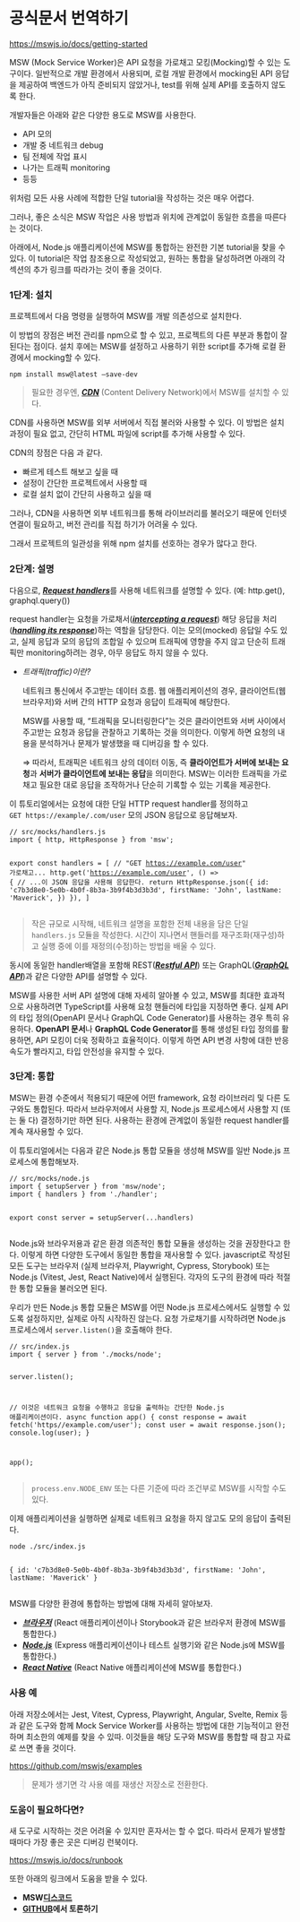 <h1 id="공식문서-번역하기">공식문서 번역하기</h1>
<p><a href="https://mswjs.io/docs/getting-started">https://mswjs.io/docs/getting-started</a></p>
<p>MSW (Mock Service Worker)은 API 요청을 가로채고 모킹(Mocking)할 수 있는 도구이다.
일반적으로 개발 환경에서 사용되며, 로컬 개발 환경에서 mocking된 API 응답을 제공하여
백엔드가 아직 준비되지 않았거나, test를 위해 실제 API를 호출하지 않도록 한다. </p>
<p>개발자들은 아래와 같은 다양한 용도로 MSW를 사용한다.</p>
<ul>
<li>API 모의</li>
<li>개발 중 네트워크 debug</li>
<li>팀 전체에 작업 표시</li>
<li>나가는 트래픽 monitoring</li>
<li>등등</li>
</ul>
<p>위처럼 모든 사용 사례에 적합한 단일 tutorial을 작성하는 것은 매우 어렵다. </p>
<p>그러나, 좋은 소식은 MSW 작업은 사용 방법과 위치에 관계없이 동일한 흐름을 따른다는 것이다. </p>
<p>아래에서, Node.js 애플리케이션에 MSW를 통합하는 완전한 기본 tutorial을 찾을 수 있다. 
이 tutorial은 작업 참조용으로 작성되었고, 원하는 통합을 달성하려면 아래의 각 섹션의 추가 링크를 따라가는 것이 좋을 것이다.</p>
<h3 id="1단계-설치">1단계: 설치</h3>
<p>프로젝트에서 다음 명령을 실행하여 MSW를 개발 의존성으로 설치한다.</p>
<p>이 방법의 장점은 버전 관리를 npm으로 할 수 있고, 프로젝트의 다른 부분과 통합이 잘 된다는 점이다. 설치 후에는 MSW를 설정하고 사용하기 위한 script를 추가해 로컬 환경에서 mocking할 수 있다.</p>
<p><code>npm install msw@latest —save-dev</code></p>
<blockquote>
<p>필요한 경우엔, <a href="https://mswjs.io/docs/recipes/using-cdn"><strong><em>CDN</em></strong></a> (Content Delivery Network)에서 MSW를 설치할 수 있다.</p>
</blockquote>
<p>CDN를 사용하면 MSW를 외부 서버에서 직접 불러와 사용할 수 있다. 
이 방법은 설치 과정이 필요 없고, 간단히 HTML 파일에 script를 추가해 사용할 수 있다. </p>
<p>CDN의 장점은 다음 과 같다. </p>
<ul>
<li>빠르게 테스트 해보고 싶을 때</li>
<li>설정이 간단한 프로젝트에서 사용할 때</li>
<li>로컬 설치 없이 간단히 사용하고 싶을 때</li>
</ul>
<p>그러나, CDN을 사용하면 외부 네트워크를 통해 라이브러리를 불러오기 때문에 인터넷 연결이 필요하고, 버전 관리를 직접 하기가 어려울 수 있다. </p>
<p>그래서 프로젝트의 일관성을 위해 npm 설치를 선호하는 경우가 많다고 한다.</p>
<h3 id="2단계-설명">2단계: 설명</h3>
<p>다음으로, <a href="https://mswjs.io/docs/concepts/request-handler"><strong><em>Request handlers</em></strong></a>를 사용해 네트워크를 설명할 수 있다. (예: http.get(), graphql.query())</p>
<p>request handler는 요청을 가로채서(<a href="https://mswjs.io/docs/basics/intercepting-requests"><strong><em>intercepting a request</em></strong></a>) 해당 응답을 처리(<a href="https://mswjs.io/docs/basics/mocking-responses"><strong><em>handling its response</em></strong></a>)하는 역할을 담당한다. 
이는 모의(mocked) 응답일 수도 있고, 실제 응답과 모의 응답의 조합일 수 있으며 트래픽에 영향을 주지 않고 단순히 트래픽만 monitoring하려는 경우, 아무 응답도 하지 않을 수 있다. </p>
<ul>
<li><p><em>트래픽(traffic)이란?</em></p>
<p>  네트워크 통신에서 주고받는 데이터 흐름.
  웹 애플리케이션의 경우, 클라이언트(웹 브라우저)와 서버 간의 HTTP 요청과 응답이 트래픽에 해당한다.</p>
<p>  MSW를 사용할 때, “트래픽을 모니터링한다”는 것은 클라이언트와 서버 사이에서 주고받는 요청과 응답을 관찰하고 기록하는 것을 의미한다.
  이렇게 하면 요청의 내용을 분석하거나 문제가 발생했을 때 디버깅을 할 수 있다. </p>
<p>  ⇒ 따라서, 트래픽은 네트워크 상의 데이터 이동, 즉 <strong>클라이언트가 서버에 보내는 요청</strong>과 <strong>서버가 클라이언트에 보내는 응답</strong>을 의미한다. 
  MSW는 이러한 트래픽을 가로채고 필요한 대로 응답을 조작하거나 단순히 기록할 수 있는 기록을 제공한다.</p>
</li>
</ul>
<p>이 튜토리얼에서는 요청에 대한 단일 HTTP request handler를 정의하고<br /><code>GET https://example/.com/user</code>  모의 JSON 응답으로 응답해보자.</p>
<pre><code class="language-jsx">// src/mocks/handlers.js
import { http, HttpResponse } from 'msw';

export const handlers = [
    // &quot;GET https://example.com/user&quot; 가로채고...
    http.get('https://example.com/user', () =&gt; {
        // ...이 JSON 응답을 사용해 응답한다.
        return HttpResponse.json({
            id: 'c7b3d8e0-5e0b-4b0f-8b3a-3b9f4b3d3b3d',
            firstName: 'John',
            lastName: 'Maverick',
            })
        }),
    ]</code></pre>
<blockquote>
<p>작은 규모로 시작해, 네트워크 설명을 포함한 전체 내용을 담은 단일 <code>handlers.js</code> 모듈을 작성한다. 
시간이 지나면서 핸들러를 재구조화(재구성)하고 실행 중에 이를 재정의(수정)하는 방법을 배울 수 있다.</p>
</blockquote>
<p>동시에 동일한 handler배열을 포함해 REST(<a href="https://mswjs.io/docs/network-behavior/rest"><strong><em>Restful API</em></strong></a>) 또는 GraphQL(<a href="https://mswjs.io/docs/network-behavior/graphql"><strong><em>GraphQL API</em></strong></a>)과 같은 다양한 API를 설명할 수 있다. </p>
<p>MSW를 사용한 서버 API 설명에 대해 자세히 알아볼 수 있고, 
MSW를 최대한 효과적으로 사용하려면 TypeScript를 사용해 요청 핸들러에 타입을 지정하면 좋다. 실제 API의 타입 정의(OpenAPI 문서나 GraphQL Code Generator)를 사용하는 경우 특히 유용하다.
<strong>OpenAPI 문서</strong>나 <strong>GraphQL Code Generator</strong>를 통해 생성된 타입 정의를 활용하면, API 모킹이 더욱 정확하고 효율적이다. 이렇게 하면 API 변경 사항에 대한 반응 속도가 빨라지고, 타입 안전성을 유지할 수 있다.</p>
<h3 id="3단계-통합">3단계: 통합</h3>
<p>MSW는 환경 수준에서 적용되기 때문에 어떤 framework, 요청 라이브러리 및 다른 도구와도 통합된다. 따라서 브라우저에서 사용할 지, Node.js 프로세스에서 사용할 지 (또는 둘 다) 결정하기만 하면 된다. 사용하는 환경에 관계없이 동일한 request handler를 계속 재사용할 수 있다.</p>
<p>이 튜토리얼에서는 다음과 같은 Node.js 통합 모듈을 생성해 MSW를 일반 Node.js 프로세스에 통합해보자. </p>
<pre><code class="language-jsx">// src/mocks/node.js
import { setupServer } from 'msw/node';
import { handlers } from './handler';

export const server = setupServer(...handlers)</code></pre>
<p>Node.js와 브라우저용과 같은 환경 의존적인 통합 모듈을 생성하는 것을 권장한다고 한다. 
이렇게 하면 다양한 도구에서 동일한 통합을 재사용할 수 있다. 
javascript로 작성된 모든 도구는 브라우저 (실제 브라우저, Playwright, Cypress, Storybook) 또는 Node.js (Vitest, Jest, React Native)에서 실행된다. 
각자의 도구의 환경에 따라 적절한 통합 모듈을 불러오면 된다.</p>
<p>우리가 만든 Node.js 통합 모듈은 MSW를 어떤 Node.js 프로세스에서도 실행할 수 있도록 설정하지만, 실제로 아직 시작하진 않는다. 
요청 가로채기를 시작하려면 Node.js 프로세스에서 <code>server.listen()</code>을 호출해야 한다.</p>
<pre><code class="language-jsx">// src/index.js
import { server } from './mocks/node';

server.listen();

// 이것은 네트워크 요청을 수행하고 응답을 출력하는 간단한 Node.js 애플리케이션이다.
async function app() {
    const response = await fetch('https//example.com/user');
    const user = await response.json();
    console.log(user);
}

app();</code></pre>
<blockquote>
<p><code>process.env.NODE_ENV</code> 또는 다른 기준에 따라 조건부로 MSW를 시작할 수도 있다.</p>
</blockquote>
<p>이제 애플리케이션을 실행하면 실제로 네트워크 요청을 하지 않고도 모의 응답이 출력된다.</p>
<pre><code class="language-jsx">node ./src/index.js

{
    id: 'c7b3d8e0-5e0b-4b0f-8b3a-3b9f4b3d3b3d',
    firstName: 'John',
    lastName: 'Maverick'
}</code></pre>
<p>MSW를 다양한 환경에 통합하는 방법에 대해 자세히 알아보자.</p>
<ul>
<li><a href="https://mswjs.io/docs/integrations/browser"><strong><em>브라우저</em></strong></a> (React 애플리케이션이나 Storybook과 같은 브라우저 환경에 MSW를 통합한다.)</li>
<li><a href="https://mswjs.io/docs/integrations/node"><strong><em>Node.js</em></strong></a> (Express 애플리케이션이나 테스트 실행기와 같은 Node.js에 MSW를 통합한다.)</li>
<li><a href="https://mswjs.io/docs/integrations/react-native"><strong><em>React Native</em></strong></a> (React Native 애플리케이션에 MSW를 통합한다.)</li>
</ul>
<h3 id="사용-예">사용 예</h3>
<p>아래 저장소에서는 Jest, Vitest, Cypress, Playwright, Angular, Svelte, Remix 등과 같은 도구와 함께 Mock Service Worker를 사용하는 방법에 대한 기능적이고 완전하며 최소한의 예제를 찾을 수 있따. 
이것들을 해당 도구와 MSW를 통합할 때 참고 자료로 쓰면 좋을 것이다. </p>
<p><a href="https://github.com/mswjs/examples">https://github.com/mswjs/examples</a></p>
<blockquote>
<p>문제가 생기면 각 사용 예를 재생산 저장소로 전환한다.</p>
</blockquote>
<h3 id="도움이-필요하다면">도움이 필요하다면?</h3>
<p>새 도구로 시작하는 것은 어려울 수 있지만 혼자서는 할 수 없다. 
따라서 문제가 발생할 때마다 가장 좋은 곳은 디버깅 런북이다. </p>
<p><a href="https://mswjs.io/docs/runbook">https://mswjs.io/docs/runbook</a></p>
<p>또한 아래의 링크에서 도움을 받을 수 있다. </p>
<ul>
<li><strong>MSW<a href="https://discord.com/invite/z29WbnfDC5">디스코드</a></strong></li>
<li><a href="https://github.com/mswjs/msw/discussions"><strong>GITHUB</strong></a><strong>에서 토론하기</strong></li>
</ul>